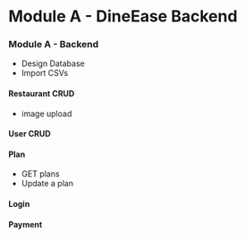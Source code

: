 # Module A - DineEase Backend

### Module A - Backend
- Design Database
- Import CSVs
#### Restaurant CRUD
- image upload
#### User CRUD
#### Plan
- GET plans
- Update a plan
#### Login
#### Payment